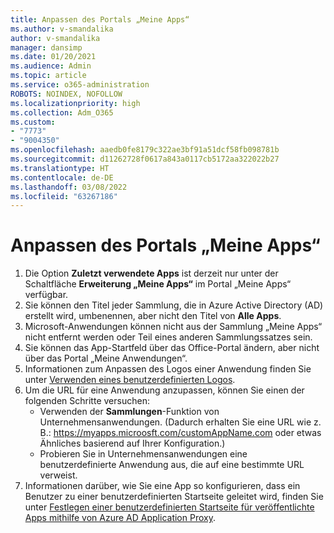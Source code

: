```yaml
---
title: Anpassen des Portals „Meine Apps“
ms.author: v-smandalika
author: v-smandalika
manager: dansimp
ms.date: 01/20/2021
ms.audience: Admin
ms.topic: article
ms.service: o365-administration
ROBOTS: NOINDEX, NOFOLLOW
ms.localizationpriority: high
ms.collection: Adm_O365
ms.custom:
- "7773"
- "9004350"
ms.openlocfilehash: aaedb0fe8179c322ae3bf91a51dcf58fb098781b
ms.sourcegitcommit: d11262728f0617a843a0117cb5172aa322022b27
ms.translationtype: HT
ms.contentlocale: de-DE
ms.lasthandoff: 03/08/2022
ms.locfileid: "63267186"
---
```

# <a name="customize-myapps-portal"></a>Anpassen des Portals „Meine Apps“

1. Die Option **Zuletzt verwendete Apps** ist derzeit nur unter der Schaltfläche **Erweiterung „Meine Apps“** im Portal „Meine Apps“ verfügbar.
2. Sie können den Titel jeder Sammlung, die in Azure Active Directory (AD) erstellt wird, umbenennen, aber nicht den Titel von **Alle Apps**.
3. Microsoft-Anwendungen können nicht aus der Sammlung „Meine Apps“ nicht entfernt werden oder Teil eines anderen Sammlungssatzes sein.
4. Sie können das App-Startfeld über das Office-Portal ändern, aber nicht über das Portal „Meine Anwendungen“.
5. Informationen zum Anpassen des Logos einer Anwendung finden Sie unter [Verwenden eines benutzerdefinierten Logos](https://docs.microsoft.com/azure/active-directory/manage-apps/add-application-portal-configure#use-a-custom-logo).
6. Um die URL für eine Anwendung anzupassen, können Sie einen der folgenden Schritte versuchen:
    - Verwenden der **Sammlungen**-Funktion von Unternehmensanwendungen. (Dadurch erhalten Sie eine URL wie z. B.: https://myapps.microosft.com/customAppName.com oder etwas Ähnliches basierend auf Ihrer Konfiguration.)
    - Probieren Sie in Unternehmensanwendungen eine benutzerdefinierte Anwendung aus, die auf eine bestimmte URL verweist.
7. Informationen darüber, wie Sie eine App so konfigurieren, dass ein Benutzer zu einer benutzerdefinierten Startseite geleitet wird, finden Sie unter [Festlegen einer benutzerdefinierten Startseite für veröffentlichte Apps mithilfe von Azure AD Application Proxy](https://docs.microsoft.com/azure/active-directory/manage-apps/application-proxy-configure-custom-home-page).
